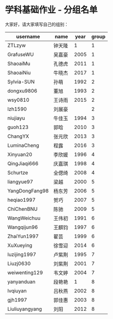 
# 学科基础作业 - 分组名单

大家好，请大家填写自己的组别：

| username       | name | year | group |
| -------------- | ---- | ---- | ----- |
| ZTLzyw         | 钟天隆  | 1    | 1     |
| GrafuseWU      | 吴嘉豪  | 2005 | 1     |
| ShaoaiMu       | 孔德虎  | 2011 | 1     |
| ShaoaiNiu      | 牛晓杰  | 2017 | 1     |
| Sylvia-SUN     | 孙萌   | 1992 | 2     |
| dongxu9806     | 董旭   | 1993 | 2     |
| wsy0810        | 王诗雨  | 2015 | 2     |
| lzh1590        | 刘展豪  |      | 2     |
| niujiayu       | 牛佳玉  | 1994 | 3     |
| guoh123        | 郭晗   | 2010 | 3     |
| ChangYX        | 张元欣  | 2013 | 3     |
| LuminaCheng    | 程露   | 2016 | 3     |
| Xinyuan20      | 李欣媛  | 1996 | 4     |
| QingJiaqi666   | 庆嘉琪  | 1998 | 4     |
| Schurtze       | 全偲绮  | 2008 | 4     |
| liangyue97     | 梁越   | 2000 | 5     |
| YangDongFang98 | 杨东芳  | 2006 | 5     |
| heqiao1997     | 贺巧   | 2007 | 5     |
| ChiChenBNU     | 陈驰   | 2009 | 5     |
| WangWeichuu    | 王伟初  | 1991 | 6     |
| Wangqijun96    | 王麒钧  | 1997 | 6     |
| ZhaiYun1997    | 翟芸   | 1999 | 6     |
| XuXueying      | 徐雪迎  | 2014 | 6     |
| luzijing1997   | 卢紫荆  | 1995 | 7     |
| Liuzj0630      | 刘紫荆  | 2001 | 7     |
| weiwenting129  | 韦文婷  | 2004 | 7     |
| yanyanduan     | 段艳艳  | 1    | 8     |
| lvqiuyan       | 吕秋燕  | 2002 | 8     |
| gjh1997        | 郭佳惠  | 2003 | 8     |
| Liuliuyangyang | 刘阳   | 2012 | 8     |
